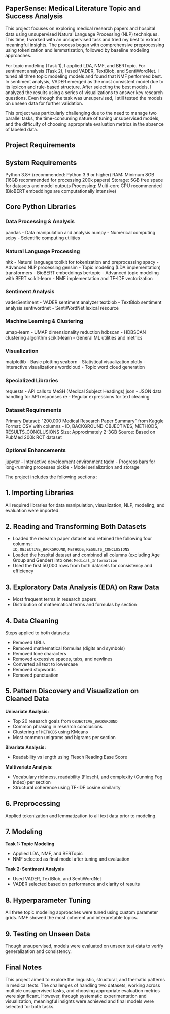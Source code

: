 ## PaperSense: Medical Literature Topic and Success Analysis

This project focuses on exploring medical research papers and hospital data using unsupervised Natural Language Processing (NLP) techniques. This time, I worked with an unsupervised task and tried my best to extract meaningful insights. The process began with comprehensive preprocessing using tokenization and lemmatization, followed by baseline modeling approaches.

For topic modeling (Task 1), I applied LDA, NMF, and BERTopic. For sentiment analysis (Task 2), I used VADER, TextBlob, and SentiWordNet. I tuned all three topic modeling models and found that NMF performed best. In sentiment analysis, VADER emerged as the most consistent model due to its lexicon and rule-based structure. After selecting the best models, I analyzed the results using a series of visualizations to answer key research questions. Even though the task was unsupervised, I still tested the models on unseen data for further validation.

This project was particularly challenging due to the need to manage two parallel tasks, the time-consuming nature of tuning unsupervised models, and the difficulty of choosing appropriate evaluation metrics in the absence of labeled data.

## Project Requirements

## System Requirements
Python 3.8+ (recommended: Python 3.9 or higher)
RAM: Minimum 8GB (16GB recommended for processing 200k papers)
Storage: 5GB free space for datasets and model outputs
Processing: Multi-core CPU recommended (BioBERT embeddings are computationally intensive)

## Core Python Libraries
### Data Processing & Analysis
pandas - Data manipulation and analysis
numpy - Numerical computing
scipy - Scientific computing utilities

### Natural Language Processing
nltk - Natural language toolkit for tokenization and preprocessing
spacy - Advanced NLP processing
gensim - Topic modeling (LDA implementation)
transformers - BioBERT embeddings
bertopic - Advanced topic modeling with BERT
scikit-learn - NMF implementation and TF-IDF vectorization

### Sentiment Analysis
vaderSentiment - VADER sentiment analyzer
textblob - TextBlob sentiment analysis
sentiwordnet - SentiWordNet lexical resource

### Machine Learning & Clustering
umap-learn - UMAP dimensionality reduction
hdbscan - HDBSCAN clustering algorithm
scikit-learn - General ML utilities and metrics

### Visualization
matplotlib - Basic plotting
seaborn - Statistical visualization
plotly - Interactive visualizations
wordcloud - Topic word cloud generation

### Specialized Libraries
requests - API calls to MeSH (Medical Subject Headings)
json - JSON data handling for API responses
re - Regular expressions for text cleaning

### Dataset Requirements
Primary Dataset: "200,000 Medical Research Paper Summary" from Kaggle
Format: CSV with columns - ID, BACKGROUND_OBJECTIVES, METHODS, RESULTS_CONCLUSIONS
Size: Approximately 2-3GB
Source: Based on PubMed 200k RCT dataset

### Optional Enhancements
jupyter - Interactive development environment
tqdm - Progress bars for long-running processes
pickle - Model serialization and storage


The project includes the following sections :

## 1. Importing Libraries

All required libraries for data manipulation, visualization, NLP, modeling, and evaluation were imported.

## 2. Reading and Transforming Both Datasets

- Loaded the research paper dataset and retained the following four columns:  
  `ID`, `OBJECTIVE_BACKGROUND`, `METHODS`, `RESULTS_CONCLUSIONS`  
- Loaded the hospital dataset and combined all columns (excluding Age Group and Gender) into one: `Medical_Information`  
- Used the first 50,000 rows from both datasets for consistency and efficiency

## 3. Exploratory Data Analysis (EDA) on Raw Data

- Most frequent terms in research papers  
- Distribution of mathematical terms and formulas by section  

## 4. Data Cleaning

Steps applied to both datasets:

- Removed URLs  
- Removed mathematical formulas (digits and symbols)  
- Removed lone characters  
- Removed excessive spaces, tabs, and newlines  
- Converted all text to lowercase  
- Removed stopwords  
- Removed punctuation  

## 5. Pattern Discovery and Visualization on Cleaned Data

**Univariate Analysis:**  
- Top 20 research goals from `OBJECTIVE_BACKGROUND`  
- Common phrasing in research conclusions  
- Clustering of `METHODS` using KMeans  
- Most common unigrams and bigrams per section  

**Bivariate Analysis:**  
- Readability vs length using Flesch Reading Ease Score  

**Multivariate Analysis:**  
- Vocabulary richness, readability (Flesch), and complexity (Gunning Fog Index) per section  
- Structural coherence using TF-IDF cosine similarity  

## 6. Preprocessing

Applied tokenization and lemmatization to all text data prior to modeling.

## 7. Modeling

**Task 1: Topic Modeling**  
- Applied LDA, NMF, and BERTopic  
- NMF selected as final model after tuning and evaluation  

**Task 2: Sentiment Analysis**  
- Used VADER, TextBlob, and SentiWordNet  
- VADER selected based on performance and clarity of results  

## 8. Hyperparameter Tuning

All three topic modeling approaches were tuned using custom parameter grids. NMF showed the most coherent and interpretable topics.

## 9. Testing on Unseen Data

Though unsupervised, models were evaluated on unseen test data to verify generalization and consistency.

## Final Notes

This project aimed to explore the linguistic, structural, and thematic patterns in medical texts. The challenges of handling two datasets, working across multiple unsupervised tasks, and choosing appropriate evaluation metrics were significant. However, through systematic experimentation and visualization, meaningful insights were achieved and final models were selected for both tasks.
